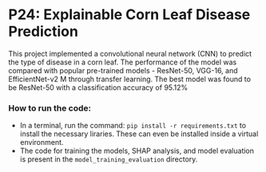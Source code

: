 # P24: Explainable Corn Leaf Disease Prediction

<p>This project implemented a convolutional neural network (CNN) to predict the type of disease in a corn leaf. The performance of the model was compared with popular pre-trained models - ResNet-50, VGG-16, and EfficientNet-v2 M through transfer learning. The best model was found to be ResNet-50 with a classification accuracy of 95.12%</p>


### How to run the code:
- In a terminal, run the command: `pip install -r requirements.txt` to install the necessary liraries. These can even be installed inside a virtual environment.
- The code for training the models, SHAP analysis, and model evaluation is present in the `model_training_evaluation` directory.